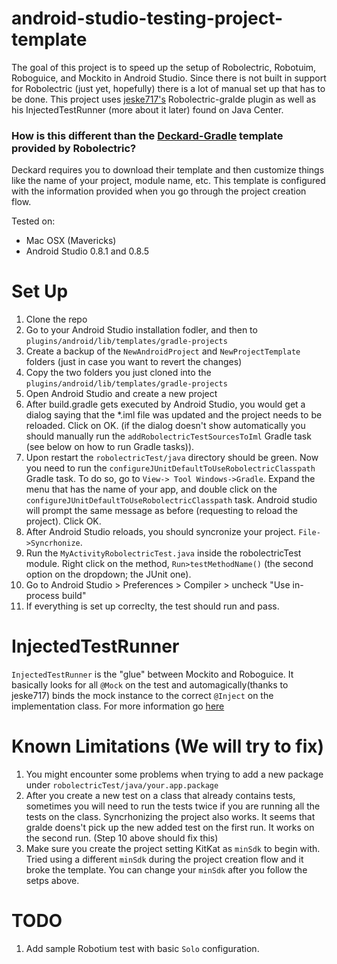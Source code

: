 android-studio-testing-project-template
=======================================

The goal of this project is to speed up the setup of Robolectric, Robotuim, Roboguice, and Mockito in Android Studio. Since there is not built in support for Robolectric (just yet, hopefully) there is a lot of manual set up that has to be done. This project uses [jeske717's](https://github.com/jeske717) Robolectric-gralde plugin as well as his InjectedTestRunner (more about it later) found on Java Center. 


### How is this different than the [Deckard-Gradle](https://github.com/robolectric/deckard-gradle) template provided by Robolectric?

Deckard requires you to download their template and then customize things like the name of your project, module name, etc. This template is configured with the information provided when you go through the project creation flow.

Tested on:

- Mac OSX (Mavericks)
- Android Studio 0.8.1 and 0.8.5


Set Up
========================================
1. Clone the repo
2. Go to your Android Studio installation fodler, and then to `plugins/android/lib/templates/gradle-projects`
3. Create a backup of the `NewAndroidProject` and `NewProjectTemplate` folders (just in case you want to revert the changes)
4. Copy the two folders you just cloned into the `plugins/android/lib/templates/gradle-projects`
5. Open Android Studio and create a new project
6. After build.gradle gets executed by Android Studio, you would get a dialog saying that the *.iml file was updated and the project needs to be reloaded. Click on OK. (if the dialog doesn't show automatically you should manually run the `addRobolectricTestSourcesToIml` Gradle task (see below on how to run Gradle tasks)).
7. Upon restart the `robolectricTest/java` directory should be green. Now you need to run the `configureJUnitDefaultToUseRobolectricClasspath` Gradle task. To do so, go to `View-> Tool Windows->Gradle`. Expand the menu that has the name of your app, and double click on the `configureJUnitDefaultToUseRobolectricClasspath` task. Android studio will prompt the same message as before (requesting to reload the project). Click OK.
8. After Android Studio reloads, you should syncronize your project. `File->Syncrhonize`.
9. Run the `MyActivityRobolectricTest.java` inside the robolectricTest module. Right click on the method, `Run>testMethodName()` (the second option on the dropdown; the JUnit one).
10. Go to Android Studio > Preferences > Compiler > uncheck "Use in-process build" 
11. If everything is set up correclty, the test should run and pass.

InjectedTestRunner
========================================

`InjectedTestRunner` is the "glue" between Mockito and Roboguice. It basically looks for all `@Mock` on the test and automagically(thanks to jeske717) binds the mock instance to the correct `@Inject` on the implementation class. For more information go [here](https://github.com/jeske717/injected-test-runner)

Known Limitations (We will try to fix)
========================================
1. You might encounter some problems when trying to add a new package under `robolectricTest/java/your.app.package`
2. After you create a new test on a class that already contains tests, sometimes you will need to run the tests twice if you are running all the tests on the class. Syncrhonizing the project also works. It seems that gralde doens't pick up the new added test on the first run. It works on the second run. (Step 10 above should fix this)
3. Make sure you create the project setting KitKat as `minSdk` to begin with. Tried using a different `minSdk` during the project creation flow and it broke the template. You can change your `minSdk` after you follow the setps above.


TODO
========================================
1. Add sample Robotium test with basic `Solo` configuration.


